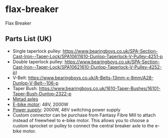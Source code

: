 # flax-breaker
Flax Breaker

## Parts List (UK)
- Single taperlock pulley: https://www.bearingboys.co.uk/SPA-Section-Cast-Iron--Taper-Lock/SPA10611610-Dunlop-Taperlock-V-Pulley-4251-p
- Double taperlock pulley: https://www.bearingboys.co.uk/SPA-Section-Cast-Iron--Taper-Lock/SPA10621610-Dunlop-Taperlock-V-Pulley-4252-p)
- V-Belt: https://www.bearingboys.co.uk/A-Belts-13mm-x-8mm/A28-Dunlop-V-Belt--106-p
- Taper Bush: https://www.bearingboys.co.uk/1610-Taper-Bushes/16101-Taper-Bush-Dunlop-2322-p
- [Metad axles](https://www.metals4u.co.uk/materials/mild-steel/mild-steel-tube/2333-p)
- [E-bike motor](https://www.ebay.co.uk/itm/387663956164?var=654901616184): 48V, 2000W
- [Power supply](https://www.aliexpress.com/item/1005008347577591.html?spm=a2g0o.order_list.order_list_main.5.4e8a18020Ag0ux): 2000W, 48V switching power supply
- Custom connector can be purchase from Fantasy Fibre Mill to attach instead of freewheel to e-bike motor. This allows you to choose a custom sprocket or pulley to connect the central breaker axle to the e-bike motor.
